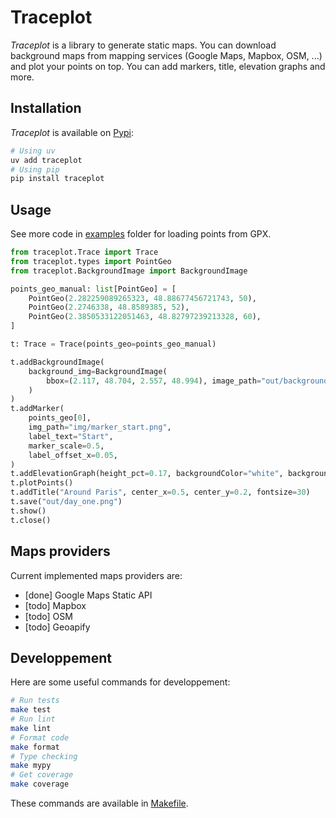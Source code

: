 # Traceplot

_Traceplot_ is a library to generate static maps. You can download background maps from mapping services (Google Maps, Mapbox, OSM, ...) and plot your points on top. You can add markers, title, elevation graphs and more.

## Installation

_Traceplot_ is available on [Pypi](https://pypi.org/project/traceplot/):

```sh
# Using uv
uv add traceplot
# Using pip
pip install traceplot
```

## Usage

See more code in [examples](./examples) folder for loading points from GPX.

```python
from traceplot.Trace import Trace
from traceplot.types import PointGeo
from traceplot.BackgroundImage import BackgroundImage

points_geo_manual: list[PointGeo] = [
    PointGeo(2.282259089265323, 48.88677456721743, 50),
    PointGeo(2.2746338, 48.8589385, 52),
    PointGeo(2.3850533122051463, 48.82797239213328, 60),
]

t: Trace = Trace(points_geo=points_geo_manual)

t.addBackgroundImage(
    background_img=BackgroundImage(
        bbox=(2.117, 48.704, 2.557, 48.994), image_path="out/background_paris.png"
    )
)
t.addMarker(
    points_geo[0],
    img_path="img/marker_start.png",
    label_text="Start",
    marker_scale=0.5,
    label_offset_x=0.05,
)
t.addElevationGraph(height_pct=0.17, backgroundColor="white", backgroundColorAlpha=0.6)
t.plotPoints()
t.addTitle("Around Paris", center_x=0.5, center_y=0.2, fontsize=30)
t.save("out/day_one.png")
t.show()
t.close()
```

## Maps providers

Current implemented maps providers are:

- [done] Google Maps Static API
- [todo] Mapbox
- [todo] OSM
- [todo] Geoapify

## Developpement

Here are some useful commands for developpement:

```sh
# Run tests
make test
# Run lint
make lint
# Format code
make format
# Type checking
make mypy
# Get coverage
make coverage
```

These commands are available in [Makefile](./Makefile).

